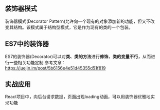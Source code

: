 ## 装饰器模式
装饰器模式(Decorator Pattern)允许向一个现有的对象添加新的功能，但又不改变其结构。该模式属于结构型模式，它是作为现有的类的一个包装。  
## ES7中的装饰器
ES7的装饰器(Decorator)可以对**类、类的方法**进行**修饰**，**类的变量不行**，从而进行一些相关功能定制
参考文章：https://juejin.im/post/5b6156e4e51d45355d51f819
## 实战应用
React项目中，向后台请求数据，页面出现loading动画，可以用装饰器优雅地实现功能

